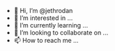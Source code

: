 - 👋 Hi, I’m @jethrodan
- 👀 I’m interested in ...
- 🌱 I’m currently learning ...
- 💞️ I’m looking to collaborate on ...
- 📫 How to reach me ...

<!---
jethrodan/jethrodan is a ✨ special ✨ repository because its `README.md` (this file) appears on your GitHub profile.
You can click the Preview link to take a look at your changes.
--->
